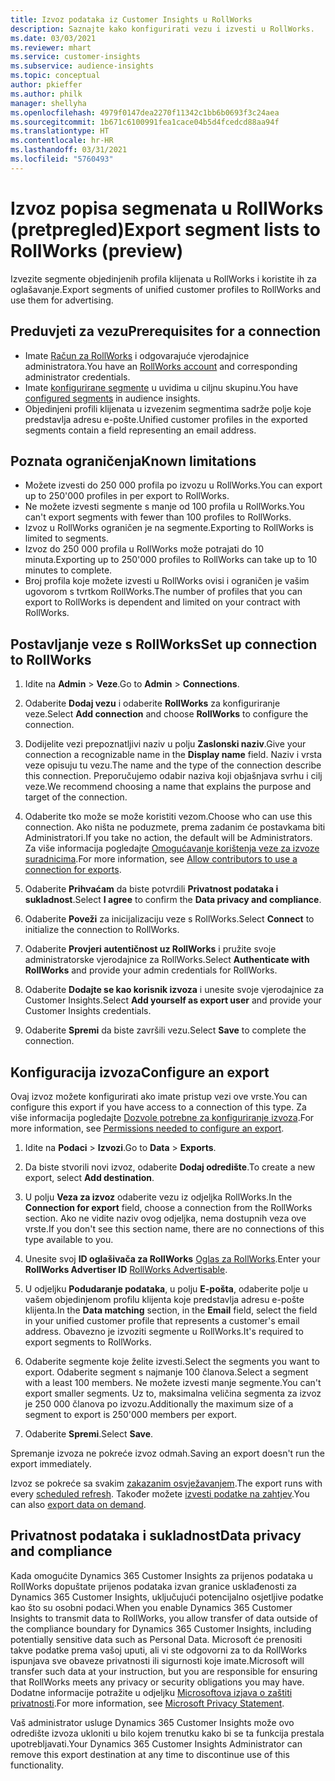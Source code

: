 ```yaml
---
title: Izvoz podataka iz Customer Insights u RollWorks
description: Saznajte kako konfigurirati vezu i izvesti u RollWorks.
ms.date: 03/03/2021
ms.reviewer: mhart
ms.service: customer-insights
ms.subservice: audience-insights
ms.topic: conceptual
author: pkieffer
ms.author: philk
manager: shellyha
ms.openlocfilehash: 4979f0147dea2270f11342c1bb6b0693f3c24aea
ms.sourcegitcommit: 1b671c6100991fea1cace04b5d4fcedcd88aa94f
ms.translationtype: HT
ms.contentlocale: hr-HR
ms.lasthandoff: 03/31/2021
ms.locfileid: "5760493"
---
```

# <a name="export-segment-lists-to-rollworks-preview"></a><span data-ttu-id="62522-103">Izvoz popisa segmenata u RollWorks (pretpregled)</span><span class="sxs-lookup"><span data-stu-id="62522-103">Export segment lists to RollWorks (preview)</span></span>

<span data-ttu-id="62522-104">Izvezite segmente objedinjenih profila klijenata u RollWorks i koristite ih za oglašavanje.</span><span class="sxs-lookup"><span data-stu-id="62522-104">Export segments of unified customer profiles to RollWorks and use them for advertising.</span></span> 

## <a name="prerequisites-for-a-connection"></a><span data-ttu-id="62522-105">Preduvjeti za vezu</span><span class="sxs-lookup"><span data-stu-id="62522-105">Prerequisites for a connection</span></span>

-   <span data-ttu-id="62522-106">Imate [Račun za RollWorks](https://www.rollworks.com/) i odgovarajuće vjerodajnice administratora.</span><span class="sxs-lookup"><span data-stu-id="62522-106">You have an [RollWorks account](https://www.rollworks.com/) and corresponding administrator credentials.</span></span>
-   <span data-ttu-id="62522-107">Imate [konfigurirane segmente](segments.md) u uvidima u ciljnu skupinu.</span><span class="sxs-lookup"><span data-stu-id="62522-107">You have [configured segments](segments.md) in audience insights.</span></span>
-   <span data-ttu-id="62522-108">Objedinjeni profili klijenata u izvezenim segmentima sadrže polje koje predstavlja adresu e-pošte.</span><span class="sxs-lookup"><span data-stu-id="62522-108">Unified customer profiles in the exported segments contain a field representing an email address.</span></span>

## <a name="known-limitations"></a><span data-ttu-id="62522-109">Poznata ograničenja</span><span class="sxs-lookup"><span data-stu-id="62522-109">Known limitations</span></span>

- <span data-ttu-id="62522-110">Možete izvesti do 250 000 profila po izvozu u RollWorks.</span><span class="sxs-lookup"><span data-stu-id="62522-110">You can export up to 250'000 profiles in per export to RollWorks.</span></span>
- <span data-ttu-id="62522-111">Ne možete izvesti segmente s manje od 100 profila u RollWorks.</span><span class="sxs-lookup"><span data-stu-id="62522-111">You can't export segments with fewer than 100 profiles to RollWorks.</span></span> 
- <span data-ttu-id="62522-112">Izvoz u RollWorks ograničen je na segmente.</span><span class="sxs-lookup"><span data-stu-id="62522-112">Exporting to RollWorks is limited to segments.</span></span>
- <span data-ttu-id="62522-113">Izvoz do 250 000 profila u RollWorks može potrajati do 10 minuta.</span><span class="sxs-lookup"><span data-stu-id="62522-113">Exporting up to 250'000 profiles to RollWorks can take up to 10 minutes to complete.</span></span> 
- <span data-ttu-id="62522-114">Broj profila koje možete izvesti u RollWorks ovisi i ograničen je vašim ugovorom s tvrtkom RollWorks.</span><span class="sxs-lookup"><span data-stu-id="62522-114">The number of profiles that you can export to RollWorks is dependent and limited on your contract with RollWorks.</span></span>

## <a name="set-up-connection-to-rollworks"></a><span data-ttu-id="62522-115">Postavljanje veze s RollWorks</span><span class="sxs-lookup"><span data-stu-id="62522-115">Set up connection to RollWorks</span></span>

1. <span data-ttu-id="62522-116">Idite na **Admin** > **Veze**.</span><span class="sxs-lookup"><span data-stu-id="62522-116">Go to **Admin** > **Connections**.</span></span>

1. <span data-ttu-id="62522-117">Odaberite **Dodaj vezu** i odaberite **RollWorks** za konfiguriranje veze.</span><span class="sxs-lookup"><span data-stu-id="62522-117">Select **Add connection** and choose **RollWorks** to configure the connection.</span></span>

1. <span data-ttu-id="62522-118">Dodijelite vezi prepoznatljivi naziv u polju **Zaslonski naziv**.</span><span class="sxs-lookup"><span data-stu-id="62522-118">Give your connection a recognizable name in the **Display name** field.</span></span> <span data-ttu-id="62522-119">Naziv i vrsta veze opisuju tu vezu.</span><span class="sxs-lookup"><span data-stu-id="62522-119">The name and the type of the connection describe this connection.</span></span> <span data-ttu-id="62522-120">Preporučujemo odabir naziva koji objašnjava svrhu i cilj veze.</span><span class="sxs-lookup"><span data-stu-id="62522-120">We recommend choosing a name that explains the purpose and target of the connection.</span></span>

1. <span data-ttu-id="62522-121">Odaberite tko može se može koristiti vezom.</span><span class="sxs-lookup"><span data-stu-id="62522-121">Choose who can use this connection.</span></span> <span data-ttu-id="62522-122">Ako ništa ne poduzmete, prema zadanim će postavkama biti Administratori.</span><span class="sxs-lookup"><span data-stu-id="62522-122">If you take no action, the default will be Administrators.</span></span> <span data-ttu-id="62522-123">Za više informacija pogledajte [Omogućavanje korištenja veze za izvoze suradnicima](connections.md#allow-contributors-to-use-a-connection-for-exports).</span><span class="sxs-lookup"><span data-stu-id="62522-123">For more information, see [Allow contributors to use a connection for exports](connections.md#allow-contributors-to-use-a-connection-for-exports).</span></span>

1. <span data-ttu-id="62522-124">Odaberite **Prihvaćam** da biste potvrdili **Privatnost podataka i sukladnost**.</span><span class="sxs-lookup"><span data-stu-id="62522-124">Select **I agree** to confirm the **Data privacy and compliance**.</span></span>

1. <span data-ttu-id="62522-125">Odaberite **Poveži** za inicijalizaciju veze s RollWorks.</span><span class="sxs-lookup"><span data-stu-id="62522-125">Select **Connect** to initialize the connection to RollWorks.</span></span>

1. <span data-ttu-id="62522-126">Odaberite **Provjeri autentičnost uz RollWorks** i pružite svoje administratorske vjerodajnice za RollWorks.</span><span class="sxs-lookup"><span data-stu-id="62522-126">Select **Authenticate with RollWorks** and provide your admin credentials for RollWorks.</span></span>

1. <span data-ttu-id="62522-127">Odaberite **Dodajte se kao korisnik izvoza** i unesite svoje vjerodajnice za Customer Insights.</span><span class="sxs-lookup"><span data-stu-id="62522-127">Select **Add yourself as export user** and provide your Customer Insights credentials.</span></span>

1. <span data-ttu-id="62522-128">Odaberite **Spremi** da biste završili vezu.</span><span class="sxs-lookup"><span data-stu-id="62522-128">Select **Save** to complete the connection.</span></span>

## <a name="configure-an-export"></a><span data-ttu-id="62522-129">Konfiguracija izvoza</span><span class="sxs-lookup"><span data-stu-id="62522-129">Configure an export</span></span>

<span data-ttu-id="62522-130">Ovaj izvoz možete konfigurirati ako imate pristup vezi ove vrste.</span><span class="sxs-lookup"><span data-stu-id="62522-130">You can configure this export if you have access to a connection of this type.</span></span> <span data-ttu-id="62522-131">Za više informacija pogledajte [Dozvole potrebne za konfiguriranje izvoza](export-destinations.md#set-up-a-new-export).</span><span class="sxs-lookup"><span data-stu-id="62522-131">For more information, see [Permissions needed to configure an export](export-destinations.md#set-up-a-new-export).</span></span>

1. <span data-ttu-id="62522-132">Idite na **Podaci** > **Izvozi**.</span><span class="sxs-lookup"><span data-stu-id="62522-132">Go to **Data** > **Exports**.</span></span>

1. <span data-ttu-id="62522-133">Da biste stvorili novi izvoz, odaberite **Dodaj odredište**.</span><span class="sxs-lookup"><span data-stu-id="62522-133">To create a new export, select **Add destination**.</span></span>

1. <span data-ttu-id="62522-134">U polju **Veza za izvoz** odaberite vezu iz odjeljka RollWorks.</span><span class="sxs-lookup"><span data-stu-id="62522-134">In the **Connection for export** field, choose a connection from the RollWorks section.</span></span> <span data-ttu-id="62522-135">Ako ne vidite naziv ovog odjeljka, nema dostupnih veza ove vrste.</span><span class="sxs-lookup"><span data-stu-id="62522-135">If you don't see this section name, there are no connections of this type available to you.</span></span>

1. <span data-ttu-id="62522-136">Unesite svoj **ID oglašivača za RollWorks** [Oglas za RollWorks](https://help.adroll.com/hc/articles/212011838-Advertiser-Profiles).</span><span class="sxs-lookup"><span data-stu-id="62522-136">Enter your **RollWorks Advertiser ID** [RollWorks Advertisable](https://help.adroll.com/hc/articles/212011838-Advertiser-Profiles).</span></span>

3. <span data-ttu-id="62522-137">U odjeljku **Podudaranje podataka**, u polju **E-pošta**, odaberite polje u vašem objedinjenom profilu klijenta koje predstavlja adresu e-pošte klijenta.</span><span class="sxs-lookup"><span data-stu-id="62522-137">In the **Data matching** section, in the **Email** field, select the field in your unified customer profile that represents a customer's email address.</span></span> <span data-ttu-id="62522-138">Obavezno je izvoziti segmente u RollWorks.</span><span class="sxs-lookup"><span data-stu-id="62522-138">It's required to export segments to RollWorks.</span></span>

1. <span data-ttu-id="62522-139">Odaberite segmente koje želite izvesti.</span><span class="sxs-lookup"><span data-stu-id="62522-139">Select the segments you want to export.</span></span> <span data-ttu-id="62522-140">Odaberite segment s najmanje 100 članova.</span><span class="sxs-lookup"><span data-stu-id="62522-140">Select a segment with a least 100 members.</span></span> <span data-ttu-id="62522-141">Ne možete izvesti manje segmente.</span><span class="sxs-lookup"><span data-stu-id="62522-141">You can't export smaller segments.</span></span> <span data-ttu-id="62522-142">Uz to, maksimalna veličina segmenta za izvoz je 250 000 članova po izvozu.</span><span class="sxs-lookup"><span data-stu-id="62522-142">Additionally the maximum size of a segment to export is 250'000 members per export.</span></span> 

1. <span data-ttu-id="62522-143">Odaberite **Spremi**.</span><span class="sxs-lookup"><span data-stu-id="62522-143">Select **Save**.</span></span>

<span data-ttu-id="62522-144">Spremanje izvoza ne pokreće izvoz odmah.</span><span class="sxs-lookup"><span data-stu-id="62522-144">Saving an export doesn't run the export immediately.</span></span>

<span data-ttu-id="62522-145">Izvoz se pokreće sa svakim [zakazanim osvježavanjem](system.md#schedule-tab).</span><span class="sxs-lookup"><span data-stu-id="62522-145">The export runs with every [scheduled refresh](system.md#schedule-tab).</span></span> <span data-ttu-id="62522-146">Također možete [izvesti podatke na zahtjev](export-destinations.md#run-exports-on-demand).</span><span class="sxs-lookup"><span data-stu-id="62522-146">You can also [export data on demand](export-destinations.md#run-exports-on-demand).</span></span> 


## <a name="data-privacy-and-compliance"></a><span data-ttu-id="62522-147">Privatnost podataka i sukladnost</span><span class="sxs-lookup"><span data-stu-id="62522-147">Data privacy and compliance</span></span>

<span data-ttu-id="62522-148">Kada omogućite Dynamics 365 Customer Insights za prijenos podataka u RollWorks dopuštate prijenos podataka izvan granice usklađenosti za Dynamics 365 Customer Insights, uključujući potencijalno osjetljive podatke kao što su osobni podaci.</span><span class="sxs-lookup"><span data-stu-id="62522-148">When you enable Dynamics 365 Customer Insights to transmit data to RollWorks, you allow transfer of data outside of the compliance boundary for Dynamics 365 Customer Insights, including potentially sensitive data such as Personal Data.</span></span> <span data-ttu-id="62522-149">Microsoft će prenositi takve podatke prema vašoj uputi, ali vi ste odgovorni za to da RollWorks ispunjava sve obaveze privatnosti ili sigurnosti koje imate.</span><span class="sxs-lookup"><span data-stu-id="62522-149">Microsoft will transfer such data at your instruction, but you are responsible for ensuring that RollWorks meets any privacy or security obligations you may have.</span></span> <span data-ttu-id="62522-150">Dodatne informacije potražite u odjeljku [Microsoftova izjava o zaštiti privatnosti](https://go.microsoft.com/fwlink/?linkid=396732).</span><span class="sxs-lookup"><span data-stu-id="62522-150">For more information, see [Microsoft Privacy Statement](https://go.microsoft.com/fwlink/?linkid=396732).</span></span>

<span data-ttu-id="62522-151">Vaš administrator usluge Dynamics 365 Customer Insights može ovo odredište izvoza ukloniti u bilo kojem trenutku kako bi se ta funkcija prestala upotrebljavati.</span><span class="sxs-lookup"><span data-stu-id="62522-151">Your Dynamics 365 Customer Insights Administrator can remove this export destination at any time to discontinue use of this functionality.</span></span>
